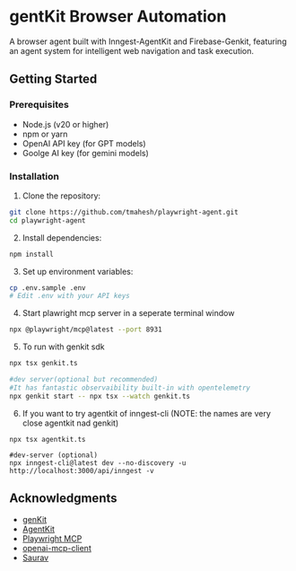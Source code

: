 # gentKit Browser Automation

A browser agent built with Inngest-AgentKit and Firebase-Genkit, featuring an agent system for intelligent web navigation and task execution.

## Getting Started

### Prerequisites

- Node.js (v20 or higher)
- npm or yarn
- OpenAI API key (for GPT models)
- Goolge AI key (for gemini models)

### Installation

1. Clone the repository:

```bash
git clone https://github.com/tmahesh/playwright-agent.git
cd playwright-agent
```

2. Install dependencies:

```bash
npm install
```

3. Set up environment variables:

```bash
cp .env.sample .env
# Edit .env with your API keys
```

4. Start plawright mcp server in a seperate terminal window

```bash
npx @playwright/mcp@latest --port 8931
```

5. To run with genkit sdk

```bash
npx tsx genkit.ts

#dev server(optional but recommended)
#It has fantastic observaibility built-in with opentelemetry
npx genkit start -- npx tsx --watch genkit.ts
```

6. If you want to try agentkit of inngest-cli (NOTE: the names are very close agentkit nad genkit)

```
npx tsx agentkit.ts

#dev-server (optional)
npx inngest-cli@latest dev --no-discovery -u http://localhost:3000/api/inngest -v
```

## Acknowledgments

- [genKit](https://firebase.google.com/products/genkit)
- [AgentKit](https://github.com/inngest/agent-kit)
- [Playwright MCP](https://github.com/microsoft/playwright-mcp)
- [openai-mcp-client](https://github.com/ResoluteError/openai-mcp-client/tree/main/src)
- [Saurav](https://github.com/srvsngh200892)

